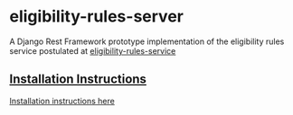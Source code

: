 # eligibility-rules-server

A Django Rest Framework prototype implementation of the eligibility rules 
service postulated at 
[eligibility-rules-service](../README.md)

## [Installation Instructions](installing.md)

[Installation instructions here](installing.md)
